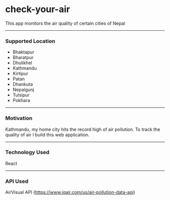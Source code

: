 # check-your-air

<p>This app monitors the air quality of certain cities of Nepal</p>

------------


### Supported Location 
- Bhaktapur
- Bharatpur
- Dhulikhel
- Kathmandu
- Kirtipur
- Patan
- Dhankuta
- Nepalgunj
- Tulsipur
- Pokhara

------------


### Motivation
Kathmandu, my home city hits the record high of air pollution. To track the quality of air I build this web application.

------------


### Technology Used
React 

------------


### API Used
AirVisual API (https://www.iqair.com/us/air-pollution-data-api)
